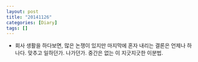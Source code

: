 ```yaml
---
layout: post
title: "20141126"
categories: [Diary]
tags: []
---
```


+ 회사 생활을 하다보면, 많은 논쟁이 있지만 마지막에 혼자 내리는 결론은 언제나 하나다. 맞추고 일하던가. 나가던가. 중간은 없는 이 지긋지긋한 이분법.  